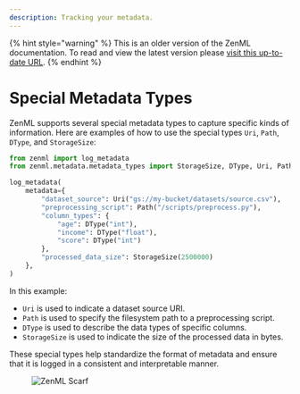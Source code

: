 ```yaml
---
description: Tracking your metadata.
---
```


{% hint style="warning" %}
This is an older version of the ZenML documentation. To read and view the latest version please [visit this up-to-date URL](https://docs.zenml.io).
{% endhint %}


# Special Metadata Types

ZenML supports several special metadata types to capture specific kinds of 
information. Here are examples of how to use the special types `Uri`, `Path`, 
`DType`, and `StorageSize`:

```python
from zenml import log_metadata
from zenml.metadata.metadata_types import StorageSize, DType, Uri, Path

log_metadata(
    metadata={
        "dataset_source": Uri("gs://my-bucket/datasets/source.csv"),
        "preprocessing_script": Path("/scripts/preprocess.py"),
        "column_types": {
            "age": DType("int"),
            "income": DType("float"),
            "score": DType("int")
        },
        "processed_data_size": StorageSize(2500000)
    },
)
```

In this example:

* `Uri` is used to indicate a dataset source URI.
* `Path` is used to specify the filesystem path to a preprocessing script.
* `DType` is used to describe the data types of specific columns.
* `StorageSize` is used to indicate the size of the processed data in bytes.

These special types help standardize the format of metadata and ensure that it 
is logged in a consistent and interpretable manner.

<figure><img src="https://static.scarf.sh/a.png?x-pxid=f0b4f458-0a54-4fcd-aa95-d5ee424815bc" alt="ZenML Scarf"><figcaption></figcaption></figure>
